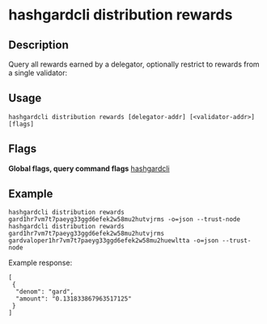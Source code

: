 # hashgardcli distribution rewards

## Description

Query all rewards earned by a delegator, optionally restrict to rewards from a single validator:

## Usage

```
hashgardcli distribution rewards [delegator-addr] [<validator-addr>] [flags]
```

## Flags

**Global flags, query command flags** [hashgardcli](../README.md)

## Example


```
hashgardcli distribution rewards gard1hr7vm7t7paeyg33ggd6efek2w58mu2hutvjrms -o=json --trust-node
hashgardcli distribution rewards gard1hr7vm7t7paeyg33ggd6efek2w58mu2hutvjrms gardvaloper1hr7vm7t7paeyg33ggd6efek2w58mu2huewltta -o=json --trust-node
```

Example response:

```
[
 {
  "denom": "gard",
  "amount": "0.131833867963517125"
 }
]
```
